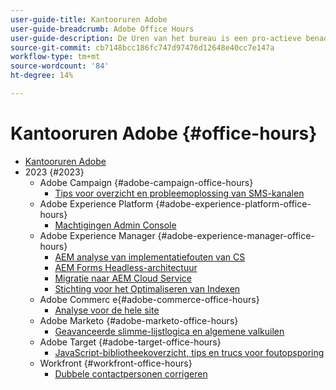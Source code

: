 ```yaml
---
user-guide-title: Kantooruren Adobe
user-guide-breadcrumb: Adobe Office Hours
user-guide-description: De Uren van het bureau is een pro-actieve benadering van gevalvervorming door klanten oplossing-specifieke webinars aan te bieden.
source-git-commit: cb7148bcc186fc747d97476d12648e40cc7e147a
workflow-type: tm+mt
source-wordcount: '84'
ht-degree: 14%

---
```



# Kantooruren Adobe {#office-hours}

+ [Kantooruren Adobe](overview.md)
+ 2023 {#2023}
   + Adobe Campaign {#adobe-campaign-office-hours}
      + [Tips voor overzicht en probleemoplossing van SMS-kanalen](2023/ac-sms-channel-overview.md)
   + Adobe Experience Platform {#adobe-experience-platform-office-hours}
      + [Machtigingen Admin Console](2023/aep-admin-console-permissions.md)
   + Adobe Experience Manager {#adobe-experience-manager-office-hours}
      + [AEM analyse van implementatiefouten van CS](2023/aem-deployment-failures-analysis.md)
      + [AEM Forms Headless-architectuur](2023/aem-forms-headless-architecture.md)
      + [Migratie naar AEM Cloud Service](2023/migration-aemcs.md)
      + [Stichting voor het Optimaliseren van Indexen](2023/optimize-indexes-aemcs.md)
   + Adobe Commerc e{#adobe-commerce-office-hours}
      + [Analyse voor de hele site](2023/site-wide-analysis-tool.md)
   + Adobe Marketo {#adobe-marketo-office-hours}
      + [Geavanceerde slimme-lijstlogica en algemene valkuilen](2023/marketo-common-pitfalls.md)
   + Adobe Target {#adobe-target-office-hours}
      + [JavaScript-bibliotheekoverzicht, tips en trucs voor foutopsporing](2023/target-debugging-tips-and-tricks.md)
   + Workfront {#workfront-office-hours}
      + [Dubbele contactpersonen corrigeren](2023/workfront-fix-duplicate-contacts.md)